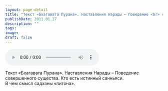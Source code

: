 ```yaml
---
layout: page-detail
title: "Текст «Бхагавата Пурана». Наставления Нарады – Поведение <br> совершенного существа"
publishDate: 2011.01.27
description: ""
tags:
image:
draft: false
---
```


<audio title="2011.01.27 - Текст «Бхагавата Пурана». Наставления Нарады – Поведение <br> совершенного существа.mp3" src="/upload/iblock/951/9517afd9fb0653e4476354f89b181568.mp3" controls=""></audio>

 Текст «Бхагавата Пурана». Наставления Нарады – Поведение   
 совершенного существа. Кто есть истинный санньяси.  
 В чем смысл садханы «питона». 

  
